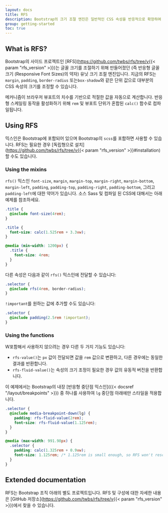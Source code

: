 ```yaml
---
layout: docs
title: RFS
description: Bootstrap의 크기 조절 엔진은 일반적인 CSS 속성을 반응적으로 확장하여 뷰포트 및 기기에서 사용 가능한 공간을 더 잘 활용합니다.
group: getting-started
toc: true
---
```


## What is RFS?

Bootstrap의 사이드 프로젝트인 [RFS](https://github.com/twbs/rfs/tree/v{{< param "rfs_version" >}})는 글꼴 크기를 조절하기 위해 만들어졌던 (즉 반응형 글꼴 크기 (Responsive Font Sizes)의 약자) 유닛 크기 조절 엔진입니다. 지금의 RFS는 `margin`, `padding`, `border-radius` 또는`box-shadow`와 같은 단위 값으로 대부분의 CSS 속성의 크기를 조정할 수 있습니다.

메커니즘이 브라우저 뷰포트의 치수를 기반으로 적절한 값을 자동으로 계산합니다. 반응형 스케일링 동작을 활성화하기 위해 `rem` 및 뷰포트 단위가 혼합된 `calc()` 함수로 컴파일됩니다.

## Using RFS

믹스인은 Bootstrap에 포함되어 있으며 Bootstrap의 `scss`를 포함하면 사용할 수 있습니다. RFS는 필요한 경우 [독립형으로 설치](https://github.com/twbs/rfs/tree/v{{< param "rfs_version" >}}#installation)할 수도 있습니다.

### Using the mixins

`rfs()` 믹스인 `font-size`, `margin`, `margin-top`, `margin-right`, `margin-bottom`, `margin-left`, `padding`, `padding-top`, `padding-right`, `padding-bottom`, 그리고 `padding-left`에 대한 약어가 있습니다. 소스 Sass 및 컴파일 된 CSS에 대해서는 아래 예제를 참조하세요.

```scss
.title {
  @include font-size(4rem);
}
```

```css
.title {
  font-size: calc(1.525rem + 3.3vw);
}

@media (min-width: 1200px) {
  .title {
    font-size: 4rem;
  }
}
```

다른 속성은 다음과 같이 `rfs()` 믹스인에 전달할 수 있습니다:

```scss
.selector {
  @include rfs(4rem, border-radius);
}
```

`!important`를 원하는 값에 추가할 수도 있습니다:

```scss
.selector {
  @include padding(2.5rem !important);
}
```

### Using the functions

W포함해서 사용하지 않으려는 경우 다른 두 가지 기능도 있습니다:

- `rfs-value()`는 `px` 값이 전달되면 값을 `rem` 값으로 변환하고, 다른 경우에는 동일한 결과를 반환합니다.
- `rfs-fluid-value()`는 속성의 크기 조정이 필요한 경우 값의 유동적 버전을 반환합니다.

이 예제에서는 Bootstrap의 내장 [반응형 중단점 믹스인]({{< docsref "/layout/breakpoints" >}}) 중 하나를 사용하여 `lg` 중단점 아래에만 스타일을 적용합니다.

```scss
.selector {
  @include media-breakpoint-down(lg) {
    padding: rfs-fluid-value(2rem);
    font-size: rfs-fluid-value(1.125rem);
  }
}
```

```css
@media (max-width: 991.98px) {
  .selector {
    padding: calc(1.325rem + 0.9vw);
    font-size: 1.125rem; /* 1.125rem is small enough, so RFS won't rescale this */
  }
}
```

## Extended documentation
RFS는 Bootstrap 조직 아래의 별도 프로젝트입니다. RFS 및 구성에 대한 자세한 내용은 [GitHub 저장소](https://github.com/twbs/rfs/tree/v{{< param "rfs_version" >}})에서 찾을 수 있습니다.
